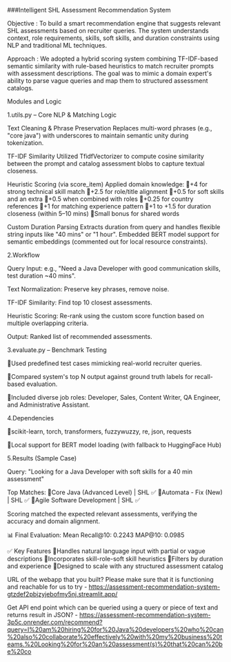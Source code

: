 ###Intelligent SHL Assessment Recommendation System

Objective : To build a smart recommendation engine that suggests relevant SHL assessments based on recruiter queries. The system understands context, role requirements, skills, soft skills, and duration constraints using NLP and traditional ML techniques.

Approach : We adopted a hybrid scoring system combining TF-IDF-based semantic similarity with rule-based heuristics to match recruiter prompts with assessment descriptions. The goal was to mimic a domain expert's ability to parse vague queries and map them to structured assessment catalogs.

Modules and Logic

1.utils.py 
– Core NLP & Matching Logic

Text Cleaning & Phrase Preservation
Replaces multi-word phrases (e.g., "core java") with underscores to maintain semantic unity during tokenization.

TF-IDF Similarity
Utilized TfidfVectorizer to compute cosine similarity between the prompt and catalog assessment blobs to capture textual closeness.

Heuristic Scoring (via score_item)
Applied domain knowledge:
+4 for strong technical skill match
+2.5 for role/title alignment
+0.5 for soft skills and an extra 
+0.5 when combined with roles
+0.25 for country references
+1 for matching experience pattern
+1 to +1.5 for duration closeness (within 5–10 mins)
Small bonus for shared words

Custom Duration Parsing
Extracts duration from query and handles flexible string inputs like "40 mins" or "1 hour".
Embedded BERT model support for semantic embeddings (commented out for local resource constraints).

2.Workflow

Query Input: e.g., "Need a Java Developer with good communication skills, test duration ~40 mins".

Text Normalization: Preserve key phrases, remove noise.

TF-IDF Similarity: Find top 10 closest assessments.

Heuristic Scoring: Re-rank using the custom score function based on multiple overlapping criteria.

Output: Ranked list of recommended assessments.

3.evaluate.py – Benchmark Testing

Used predefined test cases mimicking real-world recruiter queries.

Compared system's top N output against ground truth labels for recall-based evaluation.

Included diverse job roles: Developer, Sales, Content Writer, QA Engineer, and Administrative Assistant.

4.Dependencies

scikit-learn, torch, transformers, fuzzywuzzy, re, json, requests

Local support for BERT model loading (with fallback to HuggingFace Hub)

5.Results (Sample Case)

Query: "Looking for a Java Developer with soft skills for a 40 min assessment"

Top Matches:
Core Java (Advanced Level) | SHL ✅
Automata - Fix (New) | SHL ✅
Agile Software Development | SHL ✅

Scoring matched the expected relevant assessments, verifying the accuracy and domain alignment.

📊 Final Evaluation:
Mean Recall@10: 0.2243
MAP@10: 0.0985

✅ Key Features
Handles natural language input with partial or vague descriptions
Incorporates skill-role-soft skill heuristics
Filters by duration and experience
Designed to scale with any structured assessment catalog

URL of the webapp that you built? Please make sure that it is functioning and reachable for us to try - https://assessment-recommendation-system-gtzdef2pbjzyjebofmy5nj.streamlit.app/

Get API end point which can be queried using a query or piece of text and returns result in JSON? - https://assessment-recommendation-system-3p5c.onrender.com/recommend?query=I%20am%20hiring%20for%20Java%20developers%20who%20can%20also%20collaborate%20effectively%20with%20my%20business%20teams.%20Looking%20for%20an%20assessment(s)%20that%20can%20be%20co

